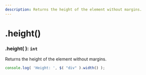 ```yaml
---
description: Returns the height of the element without margins.
---
```


# .height()

### .height( ): ``int``
Returns the height of the element without margins.
```javascript
console.log( 'Height: ', $( "div" ).width() );
```
